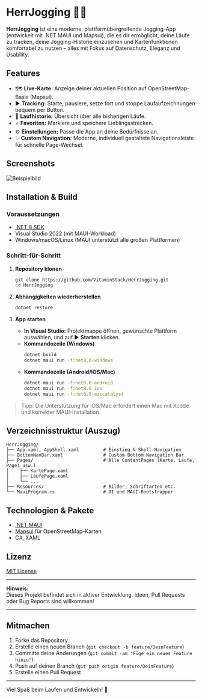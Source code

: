 ﻿
# HerrJogging 🏃‍♂️

**HerrJogging** ist eine moderne, plattformübergreifende Jogging-App (entwickelt mit .NET MAUI und Mapsui), die es dir ermöglicht, deine Läufe zu tracken, deine Jogging-Historie einzusehen und Kartenfunktionen komfortabel zu nutzen – alles mit Fokus auf Datenschutz, Eleganz und Usability.

## Features

- 🗺 **Live-Karte:** Anzeige deiner aktuellen Position auf OpenStreetMap-Basis (Mapsui).
- ▶️ **Tracking:** Starte, pausiere, setze fort und stoppe Laufaufzeichnungen bequem per Button.
- 📜 **Laufhistorie:** Übersicht über alle bisherigen Läufe.
- ⭐ **Favoriten:** Markiere und speichere Lieblingsstrecken.
- ⚙️ **Einstellungen:** Passe die App an deine Bedürfnisse an.
- ✨ **Custom Navigation:** Moderne, individuell gestaltete Navigationsleiste für schnelle Page-Wechsel.

## Screenshots

![Beispielbild](https://github.com/VitaminStack/HerrJogging/Screen.png)

## Installation & Build

### Voraussetzungen

- [.NET 8 SDK](https://dotnet.microsoft.com/en-us/download)
- Visual Studio 2022 (mit MAUI-Workload)
- Windows/macOS/Linux (MAUI unterstützt alle großen Plattformen)

### Schritt-für-Schritt

1. **Repository klonen**
    ```bash
    git clone https://github.com/VitaminStack/HerrJogging.git
    cd HerrJogging
    ```

2. **Abhängigkeiten wiederherstellen**
    ```bash
    dotnet restore
    ```

3. **App starten**
    - **In Visual Studio:** Projektmappe öffnen, gewünschte Plattform auswählen, und auf ▶️ **Starten** klicken.
    - **Kommandozeile (Windows)**
      ```bash
      dotnet build
      dotnet maui run -f:net8.0-windows
      ```
    - **Kommandozeile (Android/iOS/Mac)**
      ```bash
      dotnet maui run -f:net8.0-android
      dotnet maui run -f:net8.0-ios
      dotnet maui run -f:net8.0-maccatalyst
      ```

> Tipp: Die Unterstützung für iOS/Mac erfordert einen Mac mit Xcode und korrekter MAUI-Installation.

## Verzeichnisstruktur (Auszug)

```
HerrJogging/
├── App.xaml, AppShell.xaml         # Einstieg & Shell-Navigation
├── BottomNavBar.xaml               # Custom Bottom Navigation Bar
├── Pages/                          # Alle ContentPages (Karte, Läufe, Page1 usw.)
│    ├── KartePage.xaml
│    ├── LäufePage.xaml
│    └── ...
├── Resources/                      # Bilder, Schriftarten etc.
└── MauiProgram.cs                  # DI und MAUI-Bootstrapper
```

## Technologien & Pakete

- [.NET MAUI](https://learn.microsoft.com/de-de/dotnet/maui/)  
- [Mapsui](https://github.com/Mapsui/Mapsui) für OpenStreetMap-Karten  
- C#, XAML

## Lizenz

[MIT License](LICENSE.txt)

---

**Hinweis:**  
Dieses Projekt befindet sich in aktiver Entwicklung. Ideen, Pull Requests oder Bug Reports sind willkommen!

---

## Mitmachen

1. Forke das Repository
2. Erstelle einen neuen Branch (`git checkout -b feature/DeinFeature`)
3. Committe deine Änderungen (`git commit -am 'Füge ein neues Feature hinzu'`)
4. Push auf deinen Branch (`git push origin feature/DeinFeature`)
5. Erstelle einen Pull Request

---

Viel Spaß beim Laufen und Entwickeln! 👟


